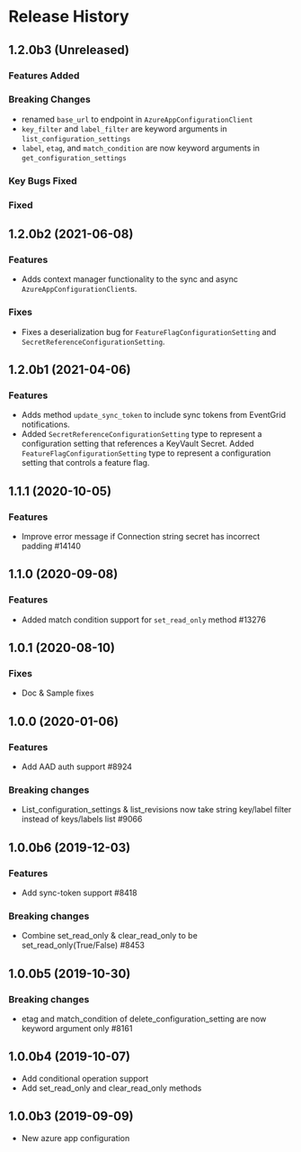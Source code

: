 # Release History

## 1.2.0b3 (Unreleased)
### Features Added

### Breaking Changes
* renamed `base_url` to endpoint in `AzureAppConfigurationClient`
* `key_filter` and `label_filter` are keyword arguments in `list_configuration_settings`
* `label`, `etag`, and `match_condition` are now keyword arguments in `get_configuration_settings`

### Key Bugs Fixed

### Fixed

## 1.2.0b2 (2021-06-08)

### Features
- Adds context manager functionality to the sync and async `AzureAppConfigurationClient`s.

### Fixes
- Fixes a deserialization bug for `FeatureFlagConfigurationSetting` and `SecretReferenceConfigurationSetting`.

## 1.2.0b1 (2021-04-06)

### Features

- Adds method `update_sync_token` to include sync tokens from EventGrid notifications.
- Added `SecretReferenceConfigurationSetting` type to represent a configuration setting that references a KeyVault Secret.
Added `FeatureFlagConfigurationSetting` type to represent a configuration setting that controls a feature flag.

## 1.1.1 (2020-10-05)

### Features

- Improve error message if Connection string secret has incorrect padding    #14140

## 1.1.0 (2020-09-08)

### Features

- Added match condition support for `set_read_only` method    #13276

## 1.0.1 (2020-08-10)

### Fixes

- Doc & Sample fixes

## 1.0.0 (2020-01-06)

### Features

- Add AAD auth support    #8924

### Breaking changes

- List_configuration_settings & list_revisions now take string key/label filter instead of keys/labels list   #9066

## 1.0.0b6 (2019-12-03)

### Features

- Add sync-token support    #8418

### Breaking changes

- Combine set_read_only & clear_read_only to be set_read_only(True/False)   #8453

## 1.0.0b5 (2019-10-30)

### Breaking changes

- etag and match_condition of delete_configuration_setting are now keyword argument only #8161

## 1.0.0b4 (2019-10-07)

- Add conditional operation support
- Add set_read_only and clear_read_only methods

## 1.0.0b3 (2019-09-09)

- New azure app configuration
